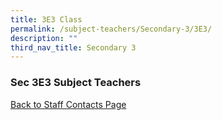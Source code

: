 ```yaml
---
title: 3E3 Class
permalink: /subject-teachers/Secondary-3/3E3/
description: ""
third_nav_title: Secondary 3
---
```

### Sec 3E3 Subject Teachers

 
 
[Back to Staff Contacts Page](https://staging.d1w3gt6qa53vq2.amplifyapp.com/about-us/school-staff-contacts/)